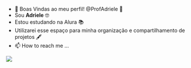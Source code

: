 - 👋 Boas Vindas ao meu perfil! @ProfAdriele 🌻
- Sou **Adriele** 🤓
- Estou estudando na Alura 📚
- Utilizarei esse espaço para minha organização e compartilhamento de projetos 🖋️
- 📫 How to reach me ...

<!---
ProfAdriele/ProfAdriele is a ✨ special ✨ repository because its `README.md` (this file) appears on your GitHub profile.
You can click the Preview link to take a look at your changes.
--->
![](https://media.tenor.com/AFL-lsPdqNUAAAAC/barbie-movie-barbie.gif)
